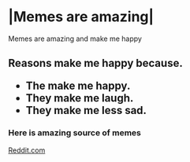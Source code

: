 <h1>|Memes are amazing| </h1>
  <p>Memes are amazing and make me happy</p>
<h2>Reasons make me happy because.</p>
  <ul>
   <li>The make me happy.</li>
   <li>They make me laugh.</li>
    <li>They make me less sad.</li>
  </ul>
<h3>Here is amazing source of memes</h3>
<a href= "https://www.reddit.com/">Reddit.com </a>


